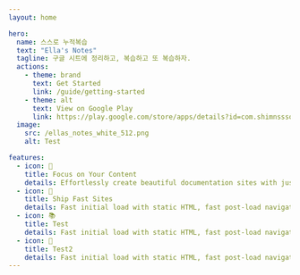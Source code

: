 ```yaml
---
layout: home

hero:
  name: 스스로 누적복습
  text: "Ella's Notes"
  tagline: 구글 시트에 정리하고, 복습하고 또 복습하자.
  actions:
    - theme: brand
      text: Get Started
      link: /guide/getting-started
    - theme: alt
      text: View on Google Play
      link: https://play.google.com/store/apps/details?id=com.shimnssso.headonenglish
  image:
    src: /ellas_notes_white_512.png
    alt: Test

features:
  - icon: 📝
    title: Focus on Your Content
    details: Effortlessly create beautiful documentation sites with just markdown.
  - icon: 🎨
    title: Ship Fast Sites
    details: Fast initial load with static HTML, fast post-load navigation with client-side routing.
  - icon: 📚
    title: Test
    details: Fast initial load with static HTML, fast post-load navigation with client-side routing.
  - icon: 📅
    title: Test2
    details: Fast initial load with static HTML, fast post-load navigation with client-side routing.
---
```


<style>
:root {
  --vp-home-hero-name-color: transparent;
  --vp-home-hero-name-background: -webkit-linear-gradient(120deg, #bd34fe 30%, #41d1ff);

  --vp-home-hero-image-background-image: linear-gradient(-45deg, #bd34fe 50%, #47caff 50%);
  --vp-home-hero-image-filter: blur(44px);
}

@media (min-width: 640px) {
  :root {
    --vp-home-hero-image-filter: blur(56px);
  }
}

@media (min-width: 960px) {
  :root {
    --vp-home-hero-image-filter: blur(68px);
  }
}
</style>